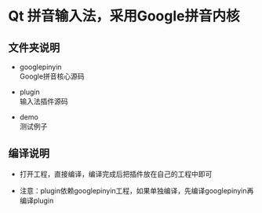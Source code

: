 # Qt 拼音输入法，采用Google拼音内核

## 文件夹说明

* googlepinyin<br>
Google拼音核心源码<br>

* plugin<br>
输入法插件源码<br>

* demo<br>
测试例子

## 编译说明
* 打开工程，直接编译，编译完成后把插件放在自己的工程中即可<br>

* 注意：plugin依赖googlepinyin工程，如果单独编译，先编译googlepinyin再编译plugin<br>
